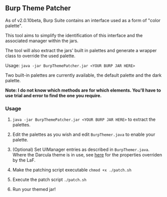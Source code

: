 ## Burp Theme Patcher
As of v2.0.10beta, Burp Suite contains an interface used as a form of "color palette".

This tool aims to simplify the identification of this interface and the associated manager within the jars.

The tool will also extract the jars' built in palettes and generate a wrapper class to override the used palette.
 
Usage: `java -jar BurpThemePatcher.jar <YOUR BURP JAR HERE>`

Two built-in palettes are currently available, the default palette and the dark palette.

**Note: I do not know which methods are for which elements. You'll have to use trial and error to find the one you require.**


### Usage 
1) `java -jar BurpThemePatcher.jar <YOUR BURP JAR HERE>` to extract the palettes.

2) Edit the palettes as you wish and edit `BurpThemer.java` to enable your palette.

3) (Optional) Set UIManager entries as described in `BurpThemer.java`. Where the Darcula theme is in use, see [here](https://github.com/bulenkov/Darcula/blob/master/src/com/bulenkov/darcula/darcula.properties) for the properties overriden by the LaF.

4) Make the patching script executable `chmod +x ./patch.sh`

5) Execute the patch script `./patch.sh`

6) Run your themed jar!
